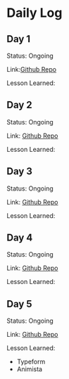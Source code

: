 # Daily Log

## Day 1
Status: Ongoing

Link:[Github Repo](https://github.com/LloydC/muhammad-ali-tribute)

Lesson Learned: 

## Day 2
Status: Ongoing

Link: [Github Repo](https://github.com/LloydC/survey-form-5dcc)

Lesson Learned: 

## Day 3
Status: Ongoing

Link: [Github Repo](https://github.com/LloydC/product-landing-page-5dcc)

Lesson Learned: 
## Day 4
Status: Ongoing

Link: [Github Repo](https://github.com/LloydC/tech-documentation-page-5dcc)

Lesson Learned: 

## Day 5
Status: Ongoing

Link: [Github Repo](https://github.com/LloydC/personal-portfolio-page-5dcc)

Lesson Learned: 
* Typeform 
* Animista 